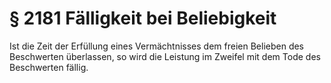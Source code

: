 # § 2181 Fälligkeit bei Beliebigkeit
Ist die Zeit der Erfüllung eines Vermächtnisses dem freien Belieben des Beschwerten überlassen, so wird die Leistung im Zweifel mit dem Tode des Beschwerten fällig.